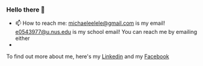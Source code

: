 ### Hello there 👋

- 📫 How to reach me: michaeleelele@gmail.com is my email! e0543977@u.nus.edu is my school email! You can reach me by emailing either
- 
To find out more about me, here's my [Linkedin](https://www.linkedin.com/in/michael-lee-sheng-kiat/) and my [Facebook](https://www.facebook.com/profile.php?id=1232703646)
